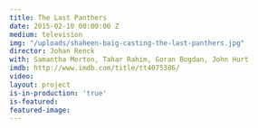 ```yaml
---
title: The Last Panthers
date: 2015-02-10 00:00:00 Z
medium: television
img: "/uploads/shaheen-baig-casting-the-last-panthers.jpg"
director: Johan Renck
with: Samantha Morton, Tahar Rahim, Goran Bogdan, John Hurt
imdb: http://www.imdb.com/title/tt4075386/
video: 
layout: project
is-in-production: 'true'
is-featured: 
featured-image: 
---
```


